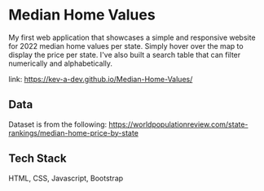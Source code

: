 
# Median Home Values
My first web application that showcases a simple and responsive website for 2022 median home values per state. Simply hover over the map to display the price per state. I've also built a search table that can filter numerically and alphabetically. 

link: https://kev-a-dev.github.io/Median-Home-Values/

## Data
Dataset is from the following: 
https://worldpopulationreview.com/state-rankings/median-home-price-by-state

## Tech Stack
HTML, CSS, Javascript, Bootstrap
